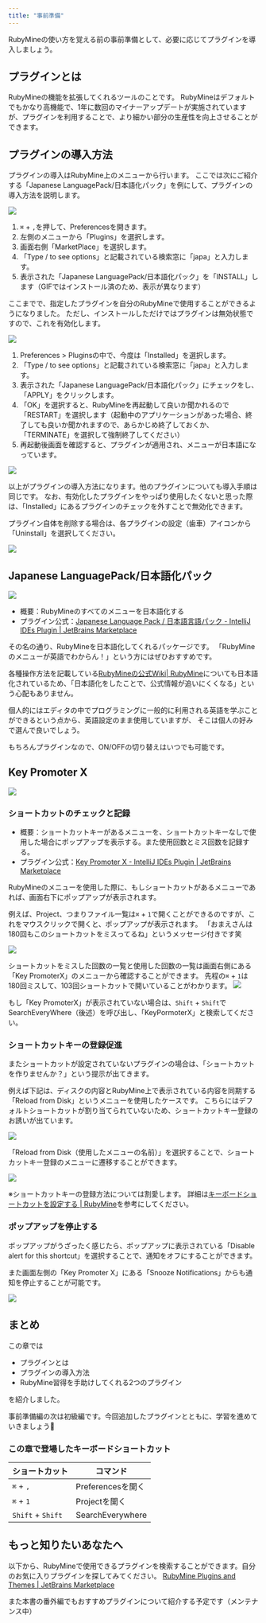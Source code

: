 ```yaml
---
title: "事前準備"
---
```


RubyMineの使い方を覚える前の事前準備として、必要に応じてプラグインを導入しましょう。

## プラグインとは

RubyMineの機能を拡張してくれるツールのことです。
RubyMineはデフォルトでもかなり高機能で、1年に数回のマイナーアップデートが実施されていますが、プラグインを利用することで、より細かい部分の生産性を向上させることができます。

## プラグインの導入方法

プラグインの導入はRubyMine上のメニューから行います。
ここでは次にご紹介する「Japanese LanguagePack/日本語化パック」を例にして、プラグインの導入方法を説明します。

![](/images/how-to-install-plugin.gif)

1. `⌘` + `,`を押して、Preferencesを開きます。
2. 左側のメニューから「Plugins」を選択します。
3. 画面右側「MarketPlace」を選択します。
4. 「Type / to see options」と記載されている検索窓に「japa」と入力します。
5. 表示された「Japanese LanguagePack/日本語化パック」を「INSTALL」します（GIFではインストール済のため、表示が異なります）

ここまでで、指定したプラグインを自分のRubyMineで使用することができるようになりました。
ただし、インストールしただけではプラグインは無効状態ですので、これを有効化します。

![](/images/how-to-activate_plugin.gif)

1. Preferences > Pluginsの中で、今度は「Installed」を選択します。
2. 「Type / to see options」と記載されている検索窓に「japa」と入力します。
3. 表示された「Japanese LanguagePack/日本語化パック」にチェックをし、「APPLY」をクリックします。
4. 「OK」を選択すると、RubyMineを再起動して良いか聞かれるので「RESTART」を選択します（起動中のアプリケーションがあった場合、終了しても良いか聞かれますので、あらかじめ終了しておくか、「TERMINATE」を選択して強制終了してください）
5. 再起動後画面を確認すると、プラグインが適用され、メニューが日本語になっています。

![](/images/rubymine-210814-14:21:12.png)

以上がプラグインの導入方法になります。他のプラグインについても導入手順は同じです。
なお、有効化したプラグインをやっぱり使用したくないと思った際は、「Installed」にあるプラグインのチェックを外すことで無効化できます。

プラグイン自体を削除する場合は、各プラグインの設定（歯車）アイコンから「Uninstall」を選択してください。

![](/images/rubymine-210814-15:08:43.png)

## Japanese LanguagePack/日本語化パック

![](/images/rubymine-210814-14:43:15.png)

- 概要：RubyMineのすべてのメニューを日本語化する
- プラグイン公式：[Japanese Language Pack / 日本語言語パック \- IntelliJ IDEs Plugin \| JetBrains Marketplace](https://plugins.jetbrains.com/plugin/13964-japanese-language-pack------)

その名の通り、RubyMineを日本語化してくれるパッケージです。
「RubyMineのメニューが英語でわからん！」という方にはぜひおすすめです。

各種操作方法を記載している[RubyMineの公式Wiki| RubyMine](https://pleiades.io/help/ruby/installation-guide.html)についても日本語化されているため、「日本語化をしたことで、公式情報が追いにくくなる」という心配もありません。

個人的にはエディタの中でプログラミングに一般的に利用される英語を学ぶことができるという点から、英語設定のまま使用していますが、 そこは個人の好みで選んで良いでしょう。

もちろんプラグインなので、ON/OFFの切り替えはいつでも可能です。

## Key Promoter X

![](/images/rubymine-210814-14:41:59.png)

### ショートカットのチェックと記録

- 概要：ショートカットキーがあるメニューを、ショートカットキーなしで使用した場合にポップアップを表示する。また使用回数とミス回数を記録する。
- プラグイン公式：[Key Promoter X \- IntelliJ IDEs Plugin \| JetBrains Marketplace](https://plugins.jetbrains.com/plugin/9792-key-promoter-x)

RubyMineのメニューを使用した際に、もしショートカットがあるメニューであれば、画面右下にポップアップが表示されます。

例えば、Project、つまりファイル一覧は`⌘` + `1`で開くことができるのですが、これをマウスクリックで開くと、ポップアップが表示されます。
「おまえさんは180回もこのショートカットをミスってるね」というメッセージ付きです笑

![](/images/rubymine-210814-14:47:03.png)

ショートカットをミスした回数の一覧と使用した回数の一覧は画面右側にある「Key PromoterX」のメニューから確認することができます。
先程の`⌘` + `1`は180回ミスして、103回ショートカットで開いていることがわかります。
![](/images/rubymine-210814-14:56:37.png)

もし「Key PromoterX」が表示されていない場合は、`Shift` + `Shift`でSearchEveryWhere（後述）を呼び出し、「KeyPormoterX」と検索してください。

### ショートカットキーの登録促進

またショートカットが設定されていないプラグインの場合は、「ショートカットを作りませんか？」という提示が出てきます。

例えば下記は、ディスクの内容とRubyMine上で表示されている内容を同期する「Reload from Disk」というメニューを使用したケースです。
こちらにはデフォルトショートカットが割り当てられていないため、ショートカットキー登録のお誘いが出ています。

![](/images/rubymine-210814-14:50:08.png)

「Reload from Disk（使用したメニューの名前）」を選択することで、ショートカットキー登録のメニューに遷移することができます。

![](/images/rubymine-210814-15:04:14.png)

※ショートカットキーの登録方法については割愛します。
詳細は[キーボードショートカットを設定する \| RubyMine](https://pleiades.io/help/ruby/configuring-keyboard-and-mouse-shortcuts.html)を参考にしてください。

### ポップアップを停止する

ポップアップがうざったく感じたら、ポップアップに表示されている「Disable alert for this shortcut」を選択することで、通知をオフにすることができます。

また画面左側の「Key Promoter X」にある「Snooze Notifications」からも通知を停止することが可能です。

![](/images/rubymine-210814-15:10:21.png)

## まとめ

この章では

- プラグインとは
- プラグインの導入方法
- RubyMine習得を手助けしてくれる2つのプラグイン

を紹介しました。

事前準備編の次は初級編です。今回追加したプラグインとともに、学習を進めていきましょう💪

### この章で登場したキーボードショートカット

| ショートカット    | コマンド          |
| ----------------- | ----------------- |
| `⌘` + `,`        | Preferencesを開く |
| `⌘` + `1`        | Projectを開く     |
| `Shift` + `Shift` | SearchEverywhere  |


## もっと知りたいあなたへ

以下から、RubyMineで使用できるプラグインを検索することができます。自分のお気に入りプラグインを探してみてください。
[RubyMine Plugins and Themes \| JetBrains Marketplace](https://plugins.jetbrains.com/ruby)

また本書の番外編でもおすすめプラグインについて紹介する予定です（メンテナンス中）
